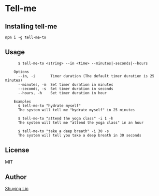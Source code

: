 # Tell-me

## Installing tell-me

`npm i -g tell-me-to`

## Usage

```shell
      $ tell-me-to <string> --in <time> --minutes|-seconds|--hours

    Options
      --in, -i       Timer duration (The default timer duration is 25 minutes)
      --minutes, -m  Set timer duration in minutes
      --seconds, -s  Set timer duration in seconds
      --hours, -h    Set timer duration in hour

    Examples
      $ tell-me-to "hydrate myself"
      The system will tell me "hydrate myself" in 25 minutes

      $ tell-me-to "attend the yoga class" -i 1 -h
      The system will tell me "attend the yoga class" in an hour

      $ tell-me-to "take a deep breath" -i 30 -s
      The system will tell you take a deep breath in 30 seconds
```

## License

MIT

## Author

[Shuying Lin](www.sylin.me)
